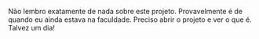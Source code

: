 Não lembro exatamente de nada sobre este projeto. Provavelmente é de quando eu ainda estava na faculdade. Preciso abrir o projeto e ver o que é. Talvez um dia!
